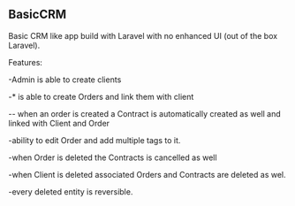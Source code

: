 ## BasicCRM

Basic CRM like app build with Laravel with no enhanced UI (out of the box Laravel).

Features:

-Admin is able to create clients

-* is able to create Orders and link them with client

   -- when an order is created a Contract is automatically created as well and linked with Client and Order
    
-ability to edit Order and add multiple tags to it.

-when Order is deleted the Contracts is cancelled as well

-when Client is deleted associated Orders and Contracts are deleted as wel.

-every deleted entity is reversible.
